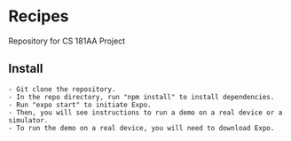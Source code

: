# Recipes

Repository for CS 181AA Project

## Install
```
- Git clone the repository.
- In the repo directory, run "npm install" to install dependencies.
- Run "expo start" to initiate Expo. 
- Then, you will see instructions to run a demo on a real device or a simulator.
- To run the demo on a real device, you will need to download Expo. 
```
